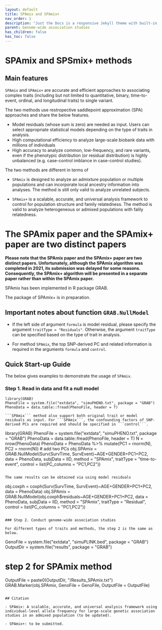 ```yaml
---
layout: default
title: SPAmix and SPAmix+
nav_order: 1
description: "Just the Docs is a responsive Jekyll theme with built-in search that is easily customizable and hosted on GitHub Pages."
parent: Genome-wide association studies
has_children: false
has_toc: false
---
```


# SPAmix and SPSmix+ methods

## Main features

```SPAmix``` and ```SPAmix+``` are accurate and efficient approaches to associating complex traits (including but not limited to quantitative, binary, time-to-event, ordinal, and longitudinal traits) to single variant.

The two methods use restropective saddlepoint approximation (SPA) approaches and share the below features.

- Model residuals (whose sum is zero) are needed as input. Users can select appropriate statistical models depending on the type of traits in analysis.
- High computational efficiency to analyze large-scale biobank data with millions of individuals
- High accuracy to analyze common, low-frequency, and rare variants, even if the phenotypic distribution (or residual distribution) is highly unbalanced (e.g. case-control imblance in case-control studies).

The two methods are different in terms of

- ```SPAmix``` is designed to analyze an admixture population or multiple populations and can incorporate local ancestry information into analyses. The method is still only valid to analyze unrelated subjects. 

- ```SPAmix+``` is a scalable, accurate, and universal analysis framework to control for population structure and family relatedness. The method is valid to analyze heterogeneous or admixed populations with falily relatedness.

# The SPAmix paper and the SPAmix+ paper are two distinct papers

**Please note that the SPAmix paper and the SPAmix+ paper are two distinct papers. Unfortunately, although the SPAmix algorithm was completed in 2021, its submission was delayed for some reasons. Consequently, the SPAmix+ algorithm will be presented in a separate paper rather than within the SPAmix paper.** 

SPAmix has been implemented in R package GRAB.

The package of SPAmix+ is in preparation.

## Important notes about function ```GRAB.NullModel```

- If the left side of argument ```formula``` is model residual, please specify the argument ```traitType = "Residuals"```. Otherwise, the argument ```traitType``` can be specified based on the type of trait in analysis.

- For method ```SPAmix```, the top SNP-derived PC and related information is required in the arguments ```formula``` and ```control```.

## Quick Start-up Guide
The below gives examples to demonstrate the usage of ```SPAmix```.

### Step 1. Read in data and fit a null model

```
library(GRAB)
PhenoFile = system.file("extdata", "simuPHENO.txt", package = "GRAB")
PhenoData = data.table::fread(PhenoFile, header = T)

```SPAmix``` method also support both original trait or model residuals as input. For ```SPAmix```, the confounding factors of SNP-derived PCs are required and should be specified in ```control```.

```
library(GRAB)
PhenoFile = system.file("extdata", "simuPHENO.txt", package = "GRAB")
PhenoData = data.table::fread(PhenoFile, header = T)
N = nrow(PhenoData)
PhenoData = PhenoData %>% mutate(PC1 = rnorm(N), PC2 = rnorm(N))  # add two PCs
obj.SPAmix = GRAB.NullModel(Surv(SurvTime, SurvEvent)~AGE+GENDER+PC1+PC2, data = PhenoData, subjData = IID, method = "SPAmix", traitType = "time-to-event", control = list(PC_columns = "PC1,PC2"))
```

The same results can be obtained via using model residuals

```
obj.coxph = coxph(Surv(SurvTime, SurvEvent)~AGE+GENDER+PC1+PC2, data = PhenoData)
obj.SPAmix = GRAB.NullModel(obj.coxph$residuals~AGE+GENDER+PC1+PC2, data = PhenoData, subjData = IID, method = "SPAmix", traitType = "Residual", control = list(PC_columns = "PC1,PC2"))
```

### Step 2. Conduct genome-wide association studies

For different types of traits and methods, the step 2 is the same as below.

```
GenoFile = system.file("extdata", "simuPLINK.bed", package = "GRAB")
OutputDir = system.file("results", package = "GRAB")

# step 2 for SPAmix method
OutputFile = paste0(OutputDir, "/Results_SPAmix.txt")
GRAB.Marker(obj.SPAmix, GenoFile = GenoFile, OutputFile = OutputFile)
```

## Citation

- SPAmix: A scalable, accurate, and universal analysis framework using individual-level allele frequency for large-scale genetic association studies in an admixed population (to be updated).

- SPAmix+: to be submitted.
